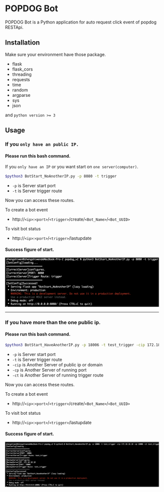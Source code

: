 # POPDOG Bot

POPDOG Bot is a Python application for auto request click event of popdog RESTApi.

## Installation

Make sure your environment have those package.
- flask
- flask_cors
- threading
- requests
- time
- random
- argparse
- sys
- json

and `python version >= 3`
## Usage
### If you `only have an public IP.`
#### Please run this bash command. 
If you `only have an IP` or you want start on `one server(computer)`.
```bash
$python3 BotStart_NoAnotherIP.py -p 8080 -t trigger
```
- `-p` is Server start port
- `-t` is Server trigger route

Now you can access these routes.

To create a bot event
- http://`<ip>`:`<port>`/`<trigger>`/create/`<Bot_Name>`/`<Bot_UUID>`

To visit bot status

- http://`<ip>`:`<port>`/`<trigger>`/lastupdate

#### Success figure of start.
![start_one_ip](./DemoPhotos/start_one_ip.png "start_one_ip")

---
### If you have more than the one public ip.
#### Please run this bash command. 
```bash
$python3 BotStart_HaveAnotherIP.py -p 18006 -t test_trigger -cip 172.18.18.18 -cp 18006 -ct test_trigger
```
- `-p` is Server start port
- `-t` is Server trigger route
- `-cip` is Another Server of public ip or domain
- `-cp` is Another Server of running port
- `-ct` is Another Server of running trigger route

Now you can access these routes.

To create a bot event
- http://`<ip>`:`<port>`/`<trigger>`/create/`<Bot_Name>`/`<Bot_UUID>`

To visit bot status

- http://`<ip>`:`<port>`/`<trigger>`/lastupdate

#### Success figure of start.
![start_another](./DemoPhotos/start_another.png "start_another")
